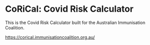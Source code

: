 # CoRiCal: Covid Risk Calculator

This is the Covid Risk Calculator built for the Australian Immunisation Coalition.

<https://corical.immunisationcoalition.org.au/>
